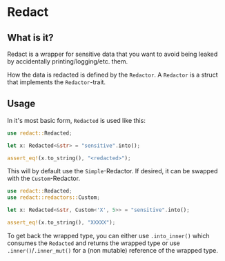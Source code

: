 # Redact

## What is it?
Redact is a wrapper for sensitive data that you want to avoid being leaked by accidentally printing/logging/etc. them.

How the data is redacted is defined by the `Redactor`. A `Redactor` is a struct that implements the `Redactor`-trait.

## Usage

In it's most basic form, `Redacted` is used like this:
```rust
use redact::Redacted;

let x: Redacted<&str> = "sensitive".into();

assert_eq!(x.to_string(), "<redacted>");
```

This will by default use the `Simple`-Redactor. If desired, it can be swapped with the `Custom`-Redactor.

```rust
use redact::Redacted;
use redact::redactors::Custom;

let x: Redacted<&str, Custom<'X', 5>> = "sensitive".into();

assert_eq!(x.to_string(), "XXXXX");
```

To get back the wrapped type, you can either use `.into_inner()` which consumes the `Redacted` and returns the wrapped type
or use `.inner()`/`.inner_mut()` for a (non mutable) reference of the wrapped type.

